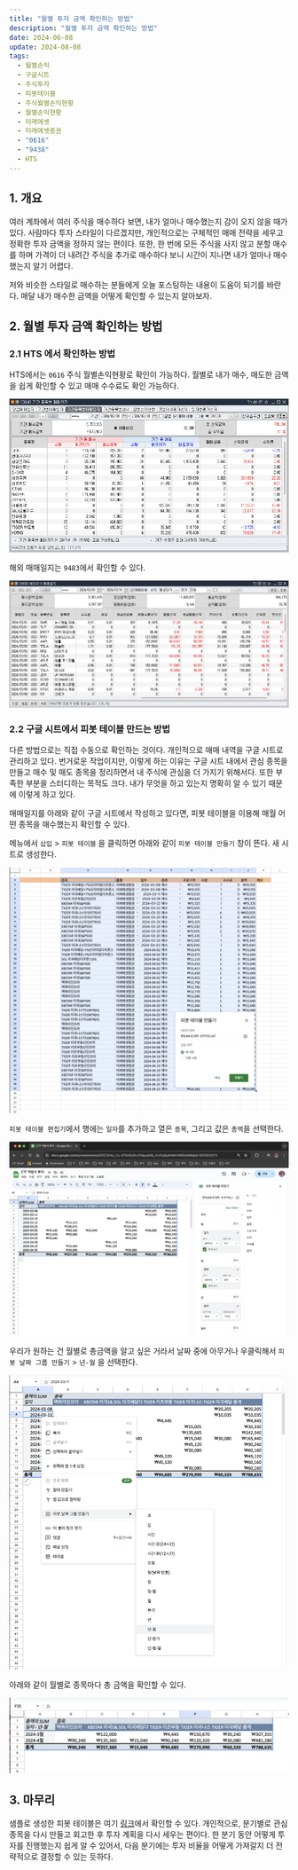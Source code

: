 ```yaml
---
title: "월별 투자 금액 확인하는 방법"
description: "월별 투자 금액 확인하는 방법"
date: 2024-06-08
update: 2024-08-08
tags:
  - 월별손익
  - 구글시트
  - 주식투자
  - 피봇테이블
  - 주식월별손익현황
  - 월별손익현황
  - 미래에셋
  - 미래에셋증권
  - "0616"
  - "9438"
  - HTS
---
```


## 1. 개요

여러 계좌에서 여러 주식을 매수하다 보면, 내가 얼마나 매수했는지 감이 오지 않을 때가 있다. 사람마다 투자 스타일이 다르겠지만, 개인적으로는 구체적인 매매 전략을 세우고 정확한 투자 금액을 정하지 않는 편이다. 또한, 한 번에 모든 주식을 사지 않고 분할 매수를 하며 가격이 더 내려간 주식을 추가로 매수하다 보니 시간이 지나면 내가 얼마나 매수했는지 알기 어렵다.

저와 비슷한 스타일로 매수하는 분들에게 오늘 포스팅하는 내용이 도움이 되기를 바란다. 매달 내가 매수한 금액을 어떻게 확인할 수 있는지 알아보자.

## 2. 월별 투자 금액 확인하는 방법

### 2.1 HTS 에서 확인하는 방법

HTS에서는 `0616` 주식 월별손익현황로 확인이 가능하다. 월별로 내가 매수, 매도한 금액을 쉽게 확인할 수 있고 매매 수수료도 확인 가능하다.

![국내주식 - 기간종목별 매매일지](image-20240808190219954.png)

해외 매매일지는 `9483`에서 확인할 수 있다.

![해외주식 - 매매일지](image-20240808190503815.png)



### 2.2 구글 시트에서 피봇 테이블 만드는 방법

다른 방법으로는 직접 수동으로 확인하는 것이다. 개인적으로 매매 내역을 구글 시트로 관리하고 있다. 번거로운 작업이지만, 이렇게 하는 이유는 구글 시트 내에서 관심 종목을 만들고 매수 및 매도 종목을 정리하면서 내 주식에 관심을 더 가지기 위해서다. 또한 부족한 부분을 스터디하는 목적도 크다. 내가 무엇을 하고 있는지 명확히 알 수 있기 때문에 이렇게 하고 있다.

매매일지를 아래와 같이 구글 시트에서 작성하고 있다면, 피봇 테이블을 이용해 매월 어떤 종목을 매수했는지 확인할 수 있다.

메뉴에서 `삽입` > `피봇 테이블` 을 클릭하면 아래와 같이 `피봇 테이블 만들기` 창이 뜬다. 새 시트로 생성한다.

![피봇테이블 생성](image-20240608110345853.png)

`피봇 테이블 편집기`에서 행에는 `일자`를 추가하고 열은 `종목`, 그리고 값은 `총액`을 선택한다.

![피봇 테이블 편집기](image-20240608110352067.png)

우리가 원하는 건 월별로 총금액을 알고 싶은 거라서 날짜 중에 아무거나 우클릭해서 `피봇 날짜 그룹 만들기` > `년-월` 을 선택한다.

![피봇 날짜 그룹 만들기](image-20240608110357366.png)

아래와 같이 월별로 종목마다 총 금액을 확인할 수 있다.

![피봇테이블](image-20240608110402274.png)

## 3. 마무리

샘플로 생성한 피봇 테이블은 여기 [링크](https://docs.google.com/spreadsheets/d/1DC3VXo_Cu-47SzWuDLoTMgvpMQ_mJZivjby9HMrrWB0/edit?usp=sharing)에서 확인할 수 있다. 개인적으로, 분기별로 관심 종목을 다시 만들고 회고한 후 투자 계획을 다시 세우는 편이다. 한 분기 동안 어떻게 투자를 진행했는지 쉽게 알 수 있어서, 다음 분기에는 투자 비율을 어떻게 가져갈지 더 전략적으로 결정할 수 있는 듯하다.